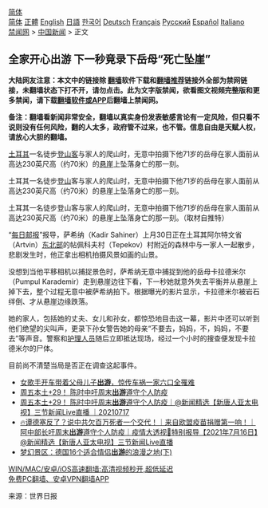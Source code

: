  <!-- 面包屑导航 --> <div class="breadcrumb"><!-- GTranslate: https://gtranslate.io/ -->  <div class="switcher notranslate">  <div class="selected">  <a href="#" onclick="return false;"> 简体</a>  </div>  <div class="option">  <a href="https://www.bannedbook.org" onclick="doGTranslate('zh-CN|zh-CN');jQuery('div.switcher div.selected a').html(jQuery(this).html());return false;" title="简体中文" class="nturl selected"> 简体</a>  <a href="https://www.bannedbook.org/zh-tw/" onclick="doGTranslate('zh-CN|zh-TW');jQuery('div.switcher div.selected a').html(jQuery(this).html());return false;" title="繁體中文" class="nturl"> 正體</a>  <a href="https://www.bannedbook.org/en/" onclick="doGTranslate('zh-CN|en');jQuery('div.switcher div.selected a').html(jQuery(this).html());return false;" title="English" class="nturl"> English</a>  <a href="https://www.bannedbook.org/ja/" onclick="doGTranslate('zh-CN|ja');jQuery('div.switcher div.selected a').html(jQuery(this).html());return false;" title="日本語" class="nturl"> 日語</a>  <a href="https://www.bannedbook.org/ko/" onclick="doGTranslate('zh-CN|ko');jQuery('div.switcher div.selected a').html(jQuery(this).html());return false;" title="한국어" class="nturl"> 한국어</a>  <a href="https://www.bannedbook.org/de/" onclick="doGTranslate('zh-CN|de');jQuery('div.switcher div.selected a').html(jQuery(this).html());return false;" title="Deutsch" class="nturl"> Deutsch</a>  <a href="https://www.bannedbook.org/fr/" onclick="doGTranslate('zh-CN|fr');jQuery('div.switcher div.selected a').html(jQuery(this).html());return false;" title="Français" class="nturl"> Français</a>  <a href="https://www.bannedbook.org/ru/" onclick="doGTranslate('zh-CN|ru');jQuery('div.switcher div.selected a').html(jQuery(this).html());return false;" title="Русский" class="nturl"> Русский</a>  <a href="https://www.bannedbook.org/es/" onclick="doGTranslate('zh-CN|es');jQuery('div.switcher div.selected a').html(jQuery(this).html());return false;" title="Español" class="nturl"> Español</a>  <a href="https://www.bannedbook.org/it/" onclick="doGTranslate('zh-CN|it');jQuery('div.switcher div.selected a').html(jQuery(this).html());return false;" title="Italiano" class="nturl"> Italiano</a>  </div>  </div>      <div class='breadcrumb-sub'><!-- Breadcrumb NavXT 6.3.0 --> <a href="https://www.bannedbook.org/" class="home">禁闻网</a> &gt; <a href="https://www.bannedbook.org/bnews/cnnews/" class="category">中国新闻</a> &gt; 正文</div></div><h2>全家开心出游 下一秒竟录下岳母“死亡坠崖”</h2> <p class="notice"><b>大陆网友注意：本文中的链接除 <a href="https://github.com/bannedbook/fanqiang" >翻墙</a>软件下载和<a href="https://github.com/killgcd/justmysocks/blob/master/README.md">翻墙推荐</a>链接外全部为禁网链接，未翻墙状态下打不开，请勿点击。此为文字版禁闻，欲看图文视频完整版和更多禁闻，请下载<a href="https://github.com/bannedbook/fanqiang">翻墙软件或APP</a>后翻墙上禁闻网。</p><p>备注：翻墙看新闻非常安全，翻墙以真实身份发表敏感言论有一定风险，但只看不说则没有任何风险，翻的人太多，政府管不过来，也不管。信息自由是天赋人权，请放心大胆的翻墙。</b></p>  <div class="entry"> <p id="summary"><a href="https://www.bannedbook.org/bnews/tag/%e5%9c%9f%e8%80%b3%e5%85%b6/" class="st_tag internal_tag" rel="tag" title="标签 土耳其 下的日志">土耳其</a>一名徒步<a href="https://www.bannedbook.org/bnews/tag/%E7%99%BB%E5%B1%B1%E5%AE%A2/" class="st_tag internal_tag" rel="tag" title="标签 登山客 下的日志">登山客</a>与家人的爬山时，无意中拍摄下他71岁的岳母在家人面前从高达230英尺高（约70米）的<a href="https://www.bannedbook.org/bnews/tag/%E6%82%AC%E5%B4%96/" class="st_tag internal_tag" rel="tag" title="标签 悬崖 下的日志">悬崖</a>上坠落身亡的那一刻。</p> <p>土耳其一名徒步<a href="https://www.bannedbook.org/bnews/tag/%E7%99%BB%E5%B1%B1/" class="st_tag internal_tag" rel="tag" title="标签 登山 下的日志">登山</a>客与家人的爬山时，无意中拍摄下他71岁的岳母在家人面前从高达230英尺高（约70米）的悬崖上坠落身亡的那一刻。</p>  <p>土耳其一名徒步登山客与家人的爬山时，无意中拍摄下他71岁的岳母在家人面前从高达230英尺高（约70米）的悬崖上坠落身亡的那一刻。（取材自推特）</p> <p>“<a href="https://www.bannedbook.org/bnews/tag/%e6%af%8f%e6%97%a5%e9%82%ae%e6%8a%a5/" class="st_tag internal_tag" rel="tag" title="标签 每日邮报 下的日志">每日邮报</a>”报导，萨希纳（Kadir Sahiner）上月30日正在土耳其阿尔特文省（Artvin）<a href="https://www.bannedbook.org/bnews/tag/%E4%B8%9C%E5%8C%97%E9%83%A8/" class="st_tag internal_tag" rel="tag" title="标签 东北部 下的日志">东北部</a>的帖佩科夫村（Tepekov）村附近的森林中与一家人一起散步，悲剧发生时，他正拿出相机拍摄风景如画的山景。</p>  <p>没想到当他平移相机以捕捉景色时，萨希纳无意中捕捉到他的岳母卡拉德米尔（Pumpul Karademir）走到悬崖边往下看，下一秒她就意外失去平衡并从悬崖上掉下去，整个过程无意中被萨希纳拍下。根据曝光的影片显示，卡拉德米尔被岩石绊倒、才从悬崖边缘跌落。</p> <p>她的家人，包括她的丈夫、女儿和孙女，都惊恐地目击这一幕，影片中还可以听到他们绝望的尖叫声，更录下孙女警告她的母亲“不要去，妈妈，不，妈妈，不要去”等声音。警察和<a href="https://www.bannedbook.org/bnews/tag/%E6%8A%A4%E7%90%86%E4%BA%BA%E5%91%98/" class="st_tag internal_tag" rel="tag" title="标签 护理人员 下的日志">护理人员</a>随后立即抵达现场，经过一个小时的搜查便发现卡拉德米尔的尸体。</p>  <p>目前尚不清楚当局是否正在调查这起事件。</p> <ul class='op-related-articles' title='相关阅读'> <li><a href='https://www.bannedbook.org/bnews/yule/20210730/1596639.html' target='_blank'>女歌手开车带着父母儿子<b>出游</b>，惊传车祸一家六口全罹难</a></li> <li><a href='https://www.bannedbook.org/bnews/taiwannews/20210717/1588848.html' target='_blank'>周五本土+29！ 陈时中吁周末<b>出游</b>遵守个人防疫</a></li> <li><a href='https://www.bannedbook.org/bnews/bannedvideo/20210717/1588814.html' target='_blank'>周五本土+29！ 陈时中吁周末<b>出游</b>遵守个人防疫｜@新闻精选【新唐人亚太电视】三节新闻Live直播 ｜20210717</a></li> <li><a href='https://www.bannedbook.org/bnews/bannedvideo/20210716/1588551.html' target='_blank'>🔥谭德塞反了？说中共欠百万死者一个交代！｜来自欧盟疫苗捐赠第一响！｜阿中部长吁周末<b>出游</b>遵守个人防疫｜疫情大透视🔹特别报导【2021年7月16日】@新闻精选【新唐人亚太电视】三节新闻Live直播</a></li> <li><a href='https://www.bannedbook.org/bnews/comments/20210714/1586936.html' target='_blank'>梦幻景区：德国16个适合情侣<b>出游</b>的浪漫之地(下)</a></li> </ul> <p class="texttj"> <a href="https://github.com/bannedbook/fanqiang/wiki/V2ray%E6%9C%BA%E5%9C%BA" target="_blank">WIN/MAC/安卓/iOS高速翻墙:高清视频秒开,超低延迟</a><br/> <a href="https://github.com/bannedbook/fanqiang/wiki/%E7%A6%81%E9%97%BB%E7%BD%91%E5%AE%89%E5%8D%93%E7%BF%BB%E5%A2%99%E6%96%B0%E9%97%BBAPP" target="_blank">免费PC翻墙、安卓VPN翻墙APP</a></p> <p> 来源：世界日报 </p><a name='sharetosocial'></a>  <div style="margin-bottom:5px;padding-bottom:5px;clear:both"> <div id="archive-pix-1" class="banner-ads"> <!-- AuctionX Display platform tag START --> <div id="26318x728x90x621x_ADSLOT2" clicktrack="%%CLICK_URL_ESC%%"></div> <!-- AuctionX Display platform tag END --> </div> <div id="archive-pix-2" class="banner-ads"> <!-- AuctionX Display platform tag START --> <div id="26315x300x250x621x_ADSLOT2" clicktrack="%%CLICK_URL_ESC%%"></div> <!-- AuctionX Display platform tag END --> </div> </div>  <div id="archive-pix-1" class="banner-ads"> <!-- AuctionX Display platform tag START --> <div id="26318x728x90x621x_ADSLOT3" clicktrack="%%CLICK_URL_ESC%%"></div> <!-- AuctionX Display platform tag END --> </div> </div><!--END ENTRY--> 